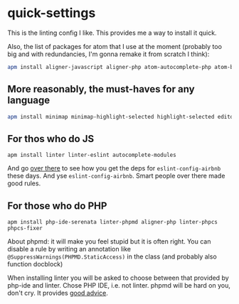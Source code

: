 # quick-settings

This is the linting config I like.
This provides me a way to install it quick.


Also, the list of packages for atom that I use at the moment (probably too big and with redundancies, I'm gonna remake it from scratch I think):
```bash
apm install aligner-javascript aligner-php atom-autocomplete-php atom-beautify atom-material-syntax atom-material-ui atom-yarn autocomplete-cmake autocomplete-javascript autocomplete-json autocomplete-modules autocomplete-paths autocomplete-php autocomplete-sql build build-cmake busy-signal change-case docblockr docker dockerletion editorconfig file-type-icons highlight-selected hyperclick-php ide-php intentions language-cmake language-docker language-javascript-jsx language-javascript-semantic language-rust linter linter-docker linter-eslint linter-gcc linter-golinter linter-jsonlint linter-php linter-rust linter-ui-default lucid-tabs minimap minimap-bookmarks minimap-find-and-replace minimap-git-diff minimap-highlight-selected minimap-linter pdf-view php-ide-serenata php-integrator-annotations php-integrator-autocomplete-plus php-integrator-refactoring php-twig pinned-tabs refactor rustsym select-text-between-tags
```

## More reasonably, the must-haves for any language

```bash
apm install minimap minimap-highlight-selected highlight-selected editorconfig docblockr language-markdown select-text-between-tags
```

## For thos who do JS

```
apm install linter linter-eslint autocomplete-modules
```
And go [over there](https://www.npmjs.com/package/eslint-config-airbnb) to see how you get
the deps for `eslint-config-airbnb` these days. And yse `eslint-config-airbnb`. Smart people over there made good rules.

## For those who do PHP

```
apm install php-ide-serenata linter-phpmd aligner-php linter-phpcs phpcs-fixer
```
About phpmd: it will make you feel stupid but it is often right. You can disable
a rule by writing an annotation like `@SuppressWarnings(PHPMD.StaticAccess)` in the class (and probably also function docblock)


When installing linter you will be asked to choose between that provided by php-ide and linter. Chose PHP IDE, i.e. not linter.
phpmd will be hard on you, don't cry. It provides [good advice](https://phpmd.org/rules/index.html).
